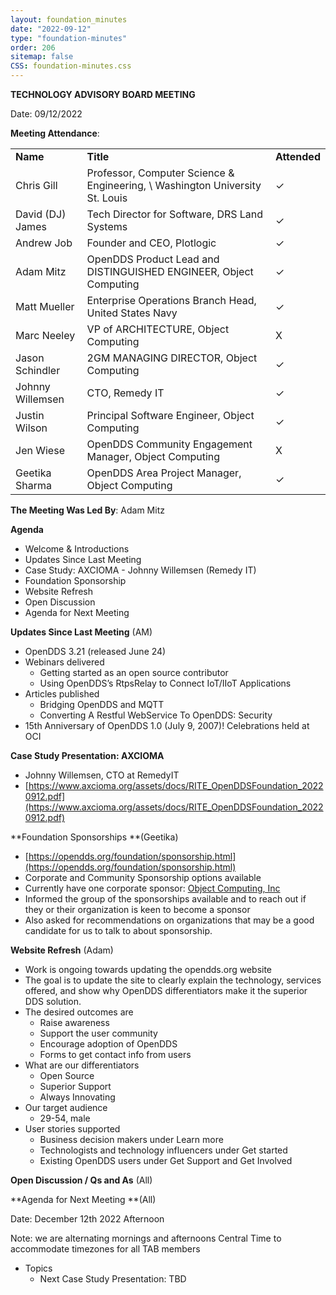 ```yaml
---
layout: foundation_minutes
date: "2022-09-12"
type: "foundation-minutes"
order: 206
sitemap: false
CSS: foundation-minutes.css
---
```


**TECHNOLOGY ADVISORY BOARD MEETING**

Date: 09/12/2022

**Meeting Attendance**:


<table>
  <tr>
   <td><strong>Name</strong>
   </td>
   <td><strong>Title</strong>
   </td>
   <td><strong>Attended</strong>
   </td>
  </tr>
  <tr>
   <td>Chris Gill
   </td>
   <td>Professor, Computer Science & Engineering, \
 Washington University St. Louis
   </td>
   <td>✓
   </td>
  </tr>
  <tr>
   <td>David (DJ) James
   </td>
   <td>Tech Director for Software, DRS Land Systems
   </td>
   <td>✓
   </td>
  </tr>
  <tr>
   <td>Andrew Job
   </td>
   <td>Founder and CEO, Plotlogic
   </td>
   <td>✓
   </td>
  </tr>
  <tr>
   <td>Adam Mitz
   </td>
   <td>OpenDDS Product Lead and DISTINGUISHED ENGINEER,   Object Computing
   </td>
   <td>✓
   </td>
  </tr>
  <tr>
   <td>Matt Mueller
   </td>
   <td>Enterprise Operations Branch Head, United States Navy
   </td>
   <td>✓
   </td>
  </tr>
  <tr>
   <td>Marc Neeley
   </td>
   <td>VP of  ARCHITECTURE, Object Computing
   </td>
   <td>X
   </td>
  </tr>
  <tr>
   <td>Jason Schindler 
   </td>
   <td>2GM MANAGING DIRECTOR, Object Computing
   </td>
   <td>✓
   </td>
  </tr>
  <tr>
   <td>Johnny Willemsen
   </td>
   <td>CTO, Remedy IT
   </td>
   <td>✓
   </td>
  </tr>
  <tr>
   <td>Justin Wilson 
   </td>
   <td>Principal Software Engineer, Object Computing
   </td>
   <td>✓
   </td>
  </tr>
  <tr>
   <td>Jen Wiese 
   </td>
   <td>OpenDDS Community Engagement Manager, Object Computing
   </td>
   <td>X
   </td>
  </tr>
  <tr>
   <td>Geetika Sharma 
   </td>
   <td>OpenDDS Area Project Manager, Object Computing
   </td>
   <td>✓
   </td>
  </tr>
</table>


**The Meeting Was Led By**: Adam Mitz

**Agenda**



* Welcome & Introductions
* Updates Since Last Meeting
* Case Study: AXCIOMA - Johnny Willemsen (Remedy IT)
* Foundation Sponsorship
* Website Refresh 
* Open Discussion
* Agenda for Next Meeting

**Updates Since Last Meeting** (AM)



* OpenDDS 3.21 (released June 24)
* Webinars delivered
    * Getting started as an open source contributor
    * Using OpenDDS’s RtpsRelay to Connect IoT/IIoT Applications
* Articles published
    * Bridging OpenDDS and MQTT
    * Converting A Restful WebService To OpenDDS: Security
* 15th Anniversary of OpenDDS 1.0 (July 9, 2007)! Celebrations held at OCI

**Case Study Presentation: AXCIOMA**



* Johnny Willemsen, CTO at RemedyIT
* [https://www.axcioma.org/assets/docs/RITE_OpenDDSFoundation_20220912.pdf](https://www.axcioma.org/assets/docs/RITE_OpenDDSFoundation_20220912.pdf)

**Foundation Sponsorships **(Geetika)



* [https://opendds.org/foundation/sponsorship.html](https://opendds.org/foundation/sponsorship.html)
* Corporate and Community Sponsorship options available
* Currently have one corporate sponsor: [Object Computing, Inc](https://objectcomputing.com/)
* Informed the group of the sponsorships available and to reach out if they or their organization is keen to become a sponsor
* Also asked for recommendations on organizations that may be a good candidate for us to talk to about sponsorship.

**Website Refresh** (Adam)



* Work is ongoing towards updating the opendds.org website
* The goal is to update the site to clearly explain the technology, services offered, and show why OpenDDS differentiators make it the superior DDS solution. 
* The desired outcomes are
    * Raise awareness
    * Support the user community
    * Encourage adoption of OpenDDS
    * Forms to get contact info from users
* What are our differentiators
    * Open Source
    * Superior Support 
    * Always Innovating
* Our target audience
    * 29-54, male
* User stories supported
    * Business decision makers under Learn more
    * Technologists and technology influencers under Get started
    * Existing OpenDDS users under Get Support and Get Involved

**Open Discussion / Qs and As** (All)

**Agenda for Next Meeting **(All)

Date: December 12th 2022 Afternoon

Note: we are alternating mornings and afternoons Central Time to accommodate timezones for all TAB members



* Topics
    * Next Case Study Presentation: TBD
